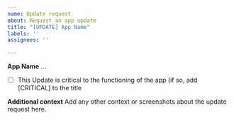 ```yaml
---
name: Update request
about: Request an app update
title: "[UPDATE] App Name"
labels: ''
assignees: ''

---
```


**App Name**
...

- [ ] This Update is critical to the functioning of the app (if so, add [CRITICAL] to the title

**Additional context**
Add any other context or screenshots about the update request here.
